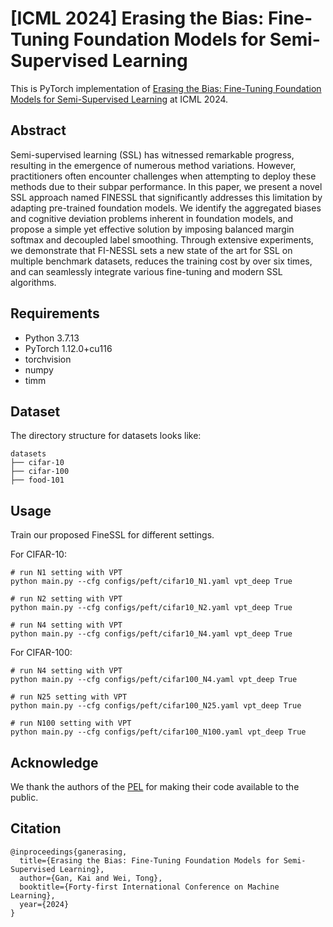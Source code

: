 # [ICML 2024] Erasing the Bias: Fine-Tuning Foundation Models for Semi-Supervised Learning

This is PyTorch implementation of [Erasing the Bias: Fine-Tuning Foundation Models for Semi-Supervised Learning](https://arxiv.org/pdf/2405.11756) at ICML 2024. 

## Abstract

Semi-supervised learning (SSL) has witnessed remarkable progress, resulting in the emergence of numerous method variations. However, practitioners often encounter challenges when attempting to deploy these methods due to their subpar performance. In this paper, we present a novel SSL approach named FINESSL that significantly addresses this limitation by adapting pre-trained foundation models. We identify the aggregated biases and cognitive deviation problems inherent in foundation models, and propose a simple yet effective solution by imposing balanced margin softmax and decoupled label smoothing. Through extensive experiments, we demonstrate that FI-NESSL sets a new state of the art for SSL on multiple benchmark datasets, reduces the training cost by over six times, and can seamlessly integrate various fine-tuning and modern SSL algorithms.

## Requirements

- Python 3.7.13
- PyTorch 1.12.0+cu116
- torchvision
- numpy
- timm

## Dataset

The directory structure for datasets looks like:
```
datasets
├── cifar-10
├── cifar-100
├── food-101
```


## Usage

Train our proposed FineSSL for different settings.

For CIFAR-10:

```
# run N1 setting with VPT
python main.py --cfg configs/peft/cifar10_N1.yaml vpt_deep True

# run N2 setting with VPT
python main.py --cfg configs/peft/cifar10_N2.yaml vpt_deep True

# run N4 setting with VPT
python main.py --cfg configs/peft/cifar10_N4.yaml vpt_deep True
```
For CIFAR-100:

```
# run N4 setting with VPT
python main.py --cfg configs/peft/cifar100_N4.yaml vpt_deep True

# run N25 setting with VPT
python main.py --cfg configs/peft/cifar100_N25.yaml vpt_deep True

# run N100 setting with VPT
python main.py --cfg configs/peft/cifar100_N100.yaml vpt_deep True
```

## Acknowledge

We thank the authors of the [PEL](https://github.com/shijxcs/PEL) for making their code available to the public.

## Citation

```
@inproceedings{ganerasing,
  title={Erasing the Bias: Fine-Tuning Foundation Models for Semi-Supervised Learning},
  author={Gan, Kai and Wei, Tong},
  booktitle={Forty-first International Conference on Machine Learning},
  year={2024}
}
```

